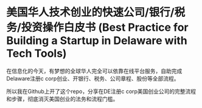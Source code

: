 # 美国华人技术创业的快速公司/银行/税务/投资操作白皮书 (Best Practice for Building a Startup in Delaware with Tech Tools)

在信息化的今天，有梦想的全球华人完全可以依靠在线平台服务，自助完成Delaware注册c corp创业、开银行、税务、公司章程、股份等全部流程。

所以我在Github上开了这个repo，分享在DE注册c corp美国创业公司的完整流程和步骤，彻底消灭美国创业的法务和流程门槛。
